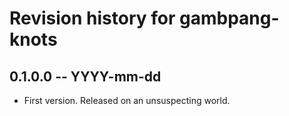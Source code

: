# Revision history for gambpang-knots

## 0.1.0.0 -- YYYY-mm-dd

* First version. Released on an unsuspecting world.
